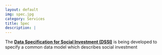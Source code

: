 ```yaml
---
layout: default
img: spec.jpg
category: Services
title: Spec
description: |
---
```

  The [**Data Specification for Social Investment (DSSI)**](http://social-finance-data-specification.readthedocs.io/en/latest/)
  is being developed to specify a common data model which describes social investment
